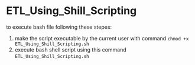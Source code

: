 # ETL_Using_Shill_Scripting

to execute bash file following  these stepes:

 1) make the script executable by the current user with command `chmod +x ETL_Using_Shill_Scripting.sh`
 2) execute bash shell script using this command  `ETL_Using_Shill_Scripting.sh`
 
 
